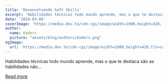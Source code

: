 ```yaml
---
title: 'Desenvolvendo Soft Skills'
excerpt: 'Habilidades técnicas todo mundo aprende, mas o que te destaca são as habilidades não...'
date: '2024-03-09'
coverImage: 'https://media.dev.to/cdn-cgi/image/width=1000,height=420,fit=cover,gravity=auto,format=auto/https%3A%2F%2Fdev-to-uploads.s3.amazonaws.com%2Fuploads%2Farticles%2Feosxzjlxdkcn6zmuv1jw.png'
author:
  name: Koders
  picture: "assets/blog/authors/koders.png"
ogImage:
  url: 'https://media.dev.to/cdn-cgi/image/width=1000,height=420,fit=cover,gravity=auto,format=auto/https%3A%2F%2Fdev-to-uploads.s3.amazonaws.com%2Fuploads%2Farticles%2Feosxzjlxdkcn6zmuv1jw.png'
---
```


Habilidades técnicas todo mundo aprende, mas o que te destaca são as habilidades não...

[Read more](https://dev.to/techinrio/desenvolvendo-soft-skills-418)
